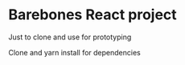# Barebones React project

Just to clone and use for prototyping

Clone and yarn install for dependencies
